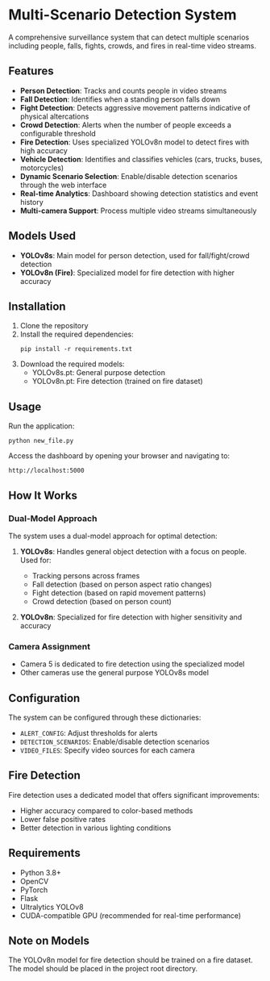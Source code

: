 # Multi-Scenario Detection System

A comprehensive surveillance system that can detect multiple scenarios including people, falls, fights, crowds, and fires in real-time video streams.

## Features

- **Person Detection**: Tracks and counts people in video streams
- **Fall Detection**: Identifies when a standing person falls down
- **Fight Detection**: Detects aggressive movement patterns indicative of physical altercations
- **Crowd Detection**: Alerts when the number of people exceeds a configurable threshold
- **Fire Detection**: Uses specialized YOLOv8n model to detect fires with high accuracy
- **Vehicle Detection**: Identifies and classifies vehicles (cars, trucks, buses, motorcycles)
- **Dynamic Scenario Selection**: Enable/disable detection scenarios through the web interface
- **Real-time Analytics**: Dashboard showing detection statistics and event history
- **Multi-camera Support**: Process multiple video streams simultaneously

## Models Used

- **YOLOv8s**: Main model for person detection, used for fall/fight/crowd detection
- **YOLOv8n (Fire)**: Specialized model for fire detection with higher accuracy

## Installation

1. Clone the repository
2. Install the required dependencies:
   ```
   pip install -r requirements.txt
   ```
3. Download the required models:
   - YOLOv8s.pt: General purpose detection
   - YOLOv8n.pt: Fire detection (trained on fire dataset)

## Usage

Run the application:
```
python new_file.py
```

Access the dashboard by opening your browser and navigating to:
```
http://localhost:5000
```

## How It Works

### Dual-Model Approach

The system uses a dual-model approach for optimal detection:

1. **YOLOv8s**: Handles general object detection with a focus on people. Used for:
   - Tracking persons across frames
   - Fall detection (based on person aspect ratio changes)
   - Fight detection (based on rapid movement patterns)
   - Crowd detection (based on person count)

2. **YOLOv8n**: Specialized for fire detection with higher sensitivity and accuracy

### Camera Assignment

- Camera 5 is dedicated to fire detection using the specialized model
- Other cameras use the general purpose YOLOv8s model

## Configuration

The system can be configured through these dictionaries:
- `ALERT_CONFIG`: Adjust thresholds for alerts
- `DETECTION_SCENARIOS`: Enable/disable detection scenarios
- `VIDEO_FILES`: Specify video sources for each camera

## Fire Detection

Fire detection uses a dedicated model that offers significant improvements:
- Higher accuracy compared to color-based methods
- Lower false positive rates
- Better detection in various lighting conditions

## Requirements

- Python 3.8+
- OpenCV
- PyTorch
- Flask
- Ultralytics YOLOv8
- CUDA-compatible GPU (recommended for real-time performance)

## Note on Models

The YOLOv8n model for fire detection should be trained on a fire dataset. The model should be placed in the project root directory.